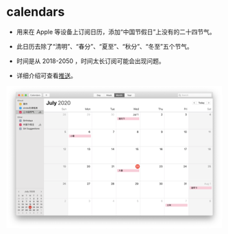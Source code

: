 # calendars

- 用来在 Apple 等设备上订阅日历，添加“中国节假日”上没有的二十四节气。

- 此日历去除了“清明”、“春分”、“夏至”、“秋分”、“冬至”五个节气。

- 时间是从 2018-2050 ，时间太长订阅可能会出现问题。
- 详细介绍可查看[推送](https://mp.weixin.qq.com/s/t7432UI1XLbRYf_-ZlQk8g)。

![Screen Shot 2020-07-22 at 6.26.28 PM](效果图.png)

